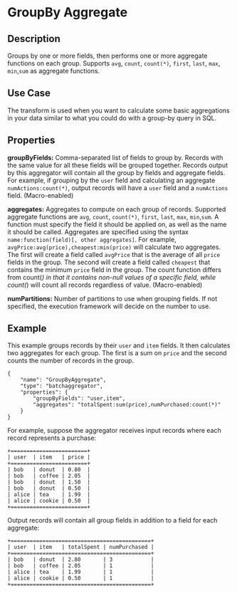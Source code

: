 # GroupBy Aggregate


Description
-----------
Groups by one or more fields, then performs one or more aggregate functions on each group.
Supports `avg`, `count`, `count(*)`, `first`, `last`, `max`, `min`,`sum` as aggregate functions.

Use Case
--------
The transform is used when you want to calculate some basic aggregations in your data similar
to what you could do with a group-by query in SQL.

Properties
----------
**groupByFields:** Comma-separated list of fields to group by.
Records with the same value for all these fields will be grouped together.
Records output by this aggregator will contain all the group by fields and aggregate fields.
For example, if grouping by the ``user`` field and calculating an aggregate ``numActions:count(*)``,
output records will have a ``user`` field and a ``numActions`` field. (Macro-enabled)

**aggregates:** Aggregates to compute on each group of records.
Supported aggregate functions are `avg`, `count`, `count(*)`, `first`, `last`, `max`, `min`,`sum`.
A function must specify the field it should be applied on, as well as the name it should be called.
Aggregates are specified using the syntax `name:function(field)[, other aggregates]`.
For example, ``avgPrice:avg(price),cheapest:min(price)`` will calculate two aggregates.
The first will create a field called ``avgPrice`` that is the average of all ``price`` fields in the group.
The second will create a field called ``cheapest`` that contains the minimum ``price`` field in the group.
The count function differs from count(*) in that it contains non-null values of a specific field,
while count(*) will count all records regardless of value. (Macro-enabled)

**numPartitions:** Number of partitions to use when grouping fields. If not specified, the execution
framework will decide on the number to use.

Example
-------
This example groups records by their ``user`` and ``item`` fields.
It then calculates two aggregates for each group. The first is a sum on ``price``
and the second counts the number of records in the group.

    {
        "name": "GroupByAggregate",
        "type": "batchaggregator",
        "properties": {
            "groupByFields": "user,item",
            "aggregates": "totalSpent:sum(price),numPurchased:count(*)"
        }
    }


For example, suppose the aggregator receives input records where each record represents a purchase:

    +========================+
    | user  | item   | price |
    +========================+
    | bob   | donut  | 0.80  |
    | bob   | coffee | 2.05  |
    | bob   | donut  | 1.50  |
    | bob   | donut  | 0.50  |
    | alice | tea    | 1.99  |
    | alice | cookie | 0.50  |
    +========================+

Output records will contain all group fields in addition to a field for each aggregate:

    +============================================+
    | user  | item   | totalSpent | numPurchased |
    +============================================+
    | bob   | donut  | 2.80       | 3            |
    | bob   | coffee | 2.05       | 1            |
    | alice | tea    | 1.99       | 1            |
    | alice | cookie | 0.50       | 1            |
    +============================================+
